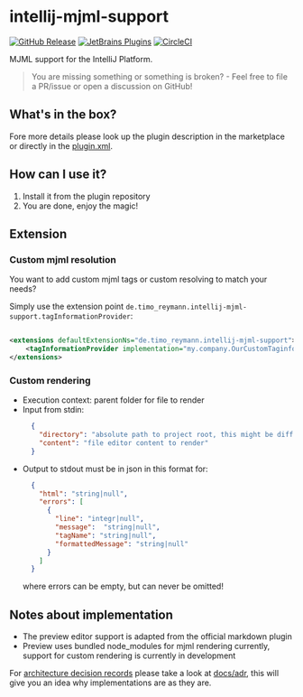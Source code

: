 intellij-mjml-support
===

[![GitHub Release](https://img.shields.io/github/v/tag/timo-reymann/intellij-mjml-support.svg?label=version)](https://github.com/timo-reymann/intellij-mjml-support/releases)
[![JetBrains Plugins](https://img.shields.io/badge/JetBrains-Plugins-orange)](https://plugins.jetbrains.com/plugin/16418-mjml-support)
[![CircleCI](https://circleci.com/gh/timo-reymann/intellij-mjml-support.svg?style=shield)](https://app.circleci.com/pipelines/github/timo-reymann/intellij-mjml-support)

MJML support for the IntelliJ Platform.

> You are missing something or something is broken? - Feel free to file a PR/issue or open a discussion on GitHub!

## What's in the box?

Fore more details please look up the plugin description in the marketplace or directly in
the [plugin.xml](./src/main/resources/META-INF/plugin.xml).

## How can I use it?

1. Install it from the plugin repository
4. You are done, enjoy the magic!

## Extension

### Custom mjml resolution

You want to add custom mjml tags or custom resolving to match your needs?

Simply use the extension point `de.timo_reymann.intellij-mjml-support.tagInformationProvider`:

```xml

<extensions defaultExtensionNs="de.timo_reymann.intellij-mjml-support">
    <tagInformationProvider implementation="my.company.OurCustomTaginformationProvider"/>
</extensions>
```

### Custom rendering

- Execution context: parent folder for file to render
- Input from stdin:
  ```json
    {
      "directory": "absolute path to project root, this might be different from the current file location",
      "content": "file editor content to render"
    }
  ```
- Output to stdout must be in json in this format for:
  ```json
    {
      "html": "string|null",
      "errors": [
        {
          "line": "integr|null",
          "message":  "string|null",
          "tagName": "string|null",
          "formattedMessage": "string|null"
        } 
      ]
    }
  ```
  where errors can be empty, but can never be omitted!

## Notes about implementation

- The preview editor support is adapted from the official markdown plugin
- Preview uses bundled node_modules for mjml rendering currently, support for custom rendering is currently in
  development

For [architecture decision records](https://adr.github.io/) please take a look at [docs/adr](./docs/adr), this will give
you an idea why implementations are as they are.
